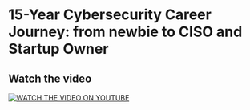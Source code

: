 # 15-Year Cybersecurity Career Journey: from newbie to CISO and Startup Owner


## Watch the video

[![WATCH THE VIDEO ON YOUTUBE](https://img.youtube.com/vi/HKVp5g_ohwo/0.jpg)](https://www.youtube.com/watch?v=HKVp5g_ohwo)






